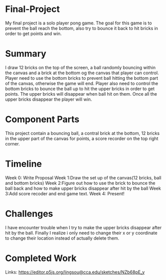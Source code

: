 # Final-Project
My final project is a solo player pong game. The goal for this game is to prevent the ball reach the bottom, also try to bounce it back to hit bricks in order to get points and win.

# Summary
I draw 12 bricks on the top of the screen, a ball randomly bouncing within the canvas and a brick at the bottom og the canvas that player can control. Player need to use the bottom bricks to prevent ball hitting the bottom part of the canvas, otherwise the game will end. Player also need to control the bottom bricks to bounce the ball up to hit the upper bricks in order to get points. The upper bricks will disappear when ball hit on them. Once all the upper bricks disappear the player will win.


# Component Parts
This project contain a bouncing ball, a contral brick at the bottom, 12 bricks in the upper part of the canvas for points, a score recorder on the top right corner.



# Timeline


Week 0: Write Proposal
Week 1:Draw the set up of the canvas(12 bricks, ball and bottom bricks)
Week 2:Figure out how to use the brick to bounce the ball back and how to make upper bricks disappear after hit by the ball
Week 3:Add score recoder and end game text.
Week 4: Present!

# Challenges
I have encounter trouble when I try to make the upper bricks disappear after hit by the ball. Finally I realize i only need to change their x or y coordinate to change their location instead of actually delete them.

# Completed Work
Links: https://editor.p5js.org/lingsou@cca.edu/sketches/NZb68pE_y

 
